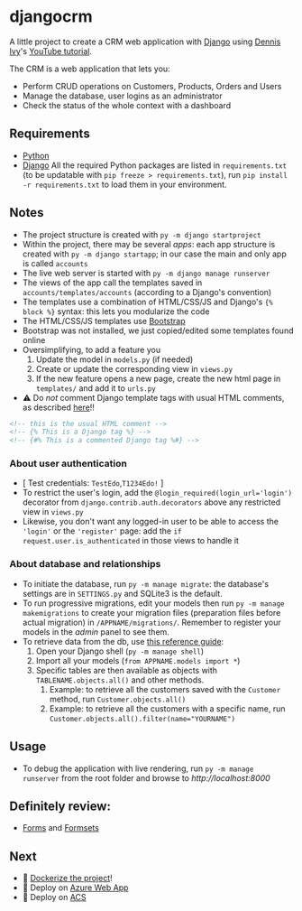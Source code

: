 # djangocrm
A little project to create a CRM web application with [Django](https://www.djangoproject.com/) using [Dennis Ivy](https://github.com/divanov11)'s [YouTube tutorial](https://youtube.com/playlist?list=PL-51WBLyFTg2vW-_6XBoUpE7vpmoR3ztO).

The CRM is a web application that lets you:
* Perform CRUD operations on Customers, Products, Orders and Users
* Manage the database, user logins as an administrator
* Check the status of the whole context with a dashboard

## Requirements
* [Python](https://www.python.org/downloads/)
* [Django](https://www.djangoproject.com/download/)
All the required Python packages are listed in `requirements.txt` (to be updatable with `pip freeze > requirements.txt`), run `pip install -r requirements.txt` to load them in your environment.

## Notes
* The project structure is created with `py -m django startproject`
* Within the project, there may be several *apps*: each app structure is created with `py -m django startapp`; in our case the main and only app is called `accounts`
* The live web server is started with `py -m django manage runserver`
* The views of the app call the templates saved in `accounts/templates/accounts` (according to a Django's convention)
* The templates use a combination of HTML/CSS/JS and Django's `{% block %}` syntax: this lets you modularize the code
* The HTML/CSS/JS templates use [Bootstrap](https://getbootstrap.com/docs/5.1/getting-started/introduction/)
* Bootstrap was not installed, we just copied/edited some templates found online
* Oversimplifying, to add a feature you
  1) Update the model in `models.py` (if needed)
  2) Create or update the corresponding view in `views.py`
  3) If the new feature opens a new page, create the new html page in `templates/` and add it to `urls.py`
* :warning: Do _not_ comment Django template tags with usual HTML comments, as described [here](https://stackoverflow.com/questions/62793267/reverse-for-create-order-with-no-arguments-not-found)!! 
```html
<!-- this is the usual HTML comment -->
<!-- {% This is a Django tag %} -->
<!-- {#% This is a commented Django tag %#} -->
```
### About user authentication
* [ Test credentials: `TestEdo`,`T1234Edo!` ]
* To restrict the user's login, add the `@login_required(login_url='login')` decorator from `django.contrib.auth.decorators` above any restricted view in `views.py`
* Likewise, you don't want any logged-in user to be able to access the `'login'` or the `'register'` page: add the `if request.user.is_authenticated` in those views to handle it

### About database and relationships
* To initiate the database, run `py -m manage migrate`: the database's settings are in `SETTINGS.py` and SQLite3 is the default.
* To run progressive migrations, edit your models then run `py -m manage makemigrations` to create your migration files (preparation files before actual migration) in `/APPNAME/migrations/`. Remember to register your models in the _admin_ panel to see them.
* To retrieve data from the db, use [this reference guide](https://docs.djangoproject.com/en/2.2/ref/models/querysets):
  1) Open your Django shell (`py -m manage shell`)
  2) Import all your models (`from APPNAME.models import *`)
  3) Specific tables are then available as objects with `TABLENAME.objects.all()` and other methods. 
     1) Example: to retrieve all the customers saved with the `Customer` method, run `Customer.objects.all()`
     2) Example: to retrieve all the customers with a specific name, run `Customer.objects.all().filter(name="YOURNAME")`

## Usage
* To debug the application with live rendering, run `py -m manage runserver` from the root folder and browse to *http://localhost:8000*

## **Definitely** review:
* [Forms](https://docs.djangoproject.com/en/3.2/topics/forms/) and [Formsets](https://docs.djangoproject.com/en/3.2/topics/forms/formsets/)

## Next
* :whale: [Dockerize the project](https://docs.docker.com/samples/django/)!
* :ocean: Deploy on [Azure Web App](https://docs.microsoft.com/en-us/azure/app-service/tutorial-python-postgresql-app?tabs=bash%2Cclone&pivots=postgres-single-server) 
* :toolbox: Deploy on [ACS](https://docs.microsoft.com/en-us/azure/container-instances/container-instances-using-azure-container-registry)